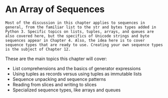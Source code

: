 # An Array of Sequences
```{note}
Most of the discussion in this chapter applies to sequences in general, from the familiar list to the str and bytes types added in Python 3. Specific topics on lists, tuples, arrays, and queues are also covered here, but the specifics of Unicode strings and byte sequences appear in Chapter 4. Also, the idea here is to cover sequence types that are ready to use. Creating your own sequence types is the subject of Chapter 12.
```
These are the main topics this chapter will cover:
- List comprehensions and the basics of generator expressions
- Using tuples as records versus using tuples as immutable lists
- Sequence unpacking and sequence patterns
- Reading from slices and writing to slices
- Specialized sequence types, like arrays and queues